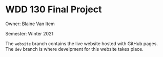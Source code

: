 # WDD 130 Final Project
Owner: Blaine Van Item

Semester: Winter 2021

The `website` branch contains the live website hosted with GitHub pages. The `dev` branch is where develpment for this website takes place.